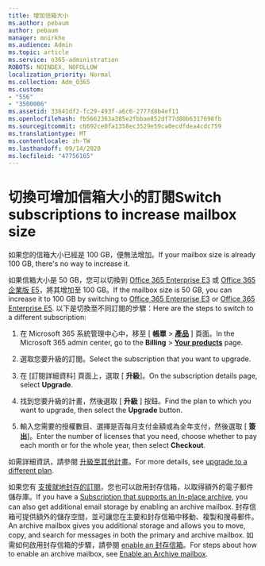 ```yaml
---
title: 增加信箱大小
ms.author: pebaum
author: pebaum
manager: mnirkhe
ms.audience: Admin
ms.topic: article
ms.service: o365-administration
ROBOTS: NOINDEX, NOFOLLOW
localization_priority: Normal
ms.collection: Adm_O365
ms.custom:
- "556"
- "3500006"
ms.assetid: 33641df2-fc29-493f-a6c6-2777d8b4ef11
ms.openlocfilehash: fb5662363a385e2fbbae852df77d80b6317698fb
ms.sourcegitcommit: c6692ce0fa1358ec3529e59ca0ecdfdea4cdc759
ms.translationtype: MT
ms.contentlocale: zh-TW
ms.lasthandoff: 09/14/2020
ms.locfileid: "47756165"
---
```

# <a name="switch-subscriptions-to-increase-mailbox-size"></a><span data-ttu-id="d7603-102">切換可增加信箱大小的訂閱</span><span class="sxs-lookup"><span data-stu-id="d7603-102">Switch subscriptions to increase mailbox size</span></span>

<span data-ttu-id="d7603-103">如果您的信箱大小已經是 100 GB，便無法增加。</span><span class="sxs-lookup"><span data-stu-id="d7603-103">If your mailbox size is already 100 GB, there's no way to increase it.</span></span>
  
<span data-ttu-id="d7603-104">如果信箱大小是 50 GB，您可以切換到 [Office 365 Enterprise E3](https://products.office.com/business/office-365-enterprise-e3-business-software) 或 [Office 365 企業版 E5](https://products.office.com/business/office-365-enterprise-e5-business-software)，將其增加至 100 GB。</span><span class="sxs-lookup"><span data-stu-id="d7603-104">If the mailbox size is 50 GB, you can increase it to 100 GB by switching to [Office 365 Enterprise E3](https://products.office.com/business/office-365-enterprise-e3-business-software) or [Office 365 Enterprise E5](https://products.office.com/business/office-365-enterprise-e5-business-software).</span></span> <span data-ttu-id="d7603-105">以下是切換至不同訂閱的步驟：</span><span class="sxs-lookup"><span data-stu-id="d7603-105">Here are the steps to switch to a different subscription:</span></span>
  
1. <span data-ttu-id="d7603-106">在 Microsoft 365 系統管理中心中，移至 [ **帳單** \> **[產品](https://go.microsoft.com/fwlink/p/?linkid=842054)** ] 頁面。</span><span class="sxs-lookup"><span data-stu-id="d7603-106">In the Microsoft 365 admin center, go to the **Billing** \> **[Your products](https://go.microsoft.com/fwlink/p/?linkid=842054)** page.</span></span>

2. <span data-ttu-id="d7603-107">選取您要升級的訂閱。</span><span class="sxs-lookup"><span data-stu-id="d7603-107">Select the subscription that you want to upgrade.</span></span>

3. <span data-ttu-id="d7603-108">在 [訂閱詳細資料] 頁面上，選取 [ **升級**]。</span><span class="sxs-lookup"><span data-stu-id="d7603-108">On the subscription details page, select **Upgrade**.</span></span>

4. <span data-ttu-id="d7603-109">找到您要升級的計畫，然後選取 [ **升級** ] 按鈕。</span><span class="sxs-lookup"><span data-stu-id="d7603-109">Find the plan to which you want to upgrade, then select the **Upgrade** button.</span></span>

5. <span data-ttu-id="d7603-110">輸入您需要的授權數目、選擇是否每月支付金額或為全年支付，然後選取 [ **簽出**]。</span><span class="sxs-lookup"><span data-stu-id="d7603-110">Enter the number of licenses that you need, choose whether to pay each month or for the whole year, then select **Checkout**.</span></span>

<span data-ttu-id="d7603-111">如需詳細資訊，請參閱 [升級至其他計畫](https://docs.microsoft.com/microsoft-365/commerce/subscriptions/upgrade-to-different-plan)。</span><span class="sxs-lookup"><span data-stu-id="d7603-111">For more details, see [upgrade to a different plan](https://docs.microsoft.com/microsoft-365/commerce/subscriptions/upgrade-to-different-plan).</span></span>

<span data-ttu-id="d7603-112">如果您有 [支援就地封存的訂閱](https://docs.microsoft.com/office365/servicedescriptions/exchange-online-archiving-service-description/exchange-online-archiving-service-description)，您也可以啟用封存信箱，以取得額外的電子郵件儲存庫。</span><span class="sxs-lookup"><span data-stu-id="d7603-112">If you have a [Subscription that supports an In-place archive](https://docs.microsoft.com/office365/servicedescriptions/exchange-online-archiving-service-description/exchange-online-archiving-service-description), you can also get additional email storage by enabling an archive mailbox.</span></span> <span data-ttu-id="d7603-113">封存信箱可提供額外的儲存空間，並可讓您在主要和封存信箱中移動、複製和搜尋郵件。</span><span class="sxs-lookup"><span data-stu-id="d7603-113">An archive mailbox gives you additional storage and allows you to move, copy, and search for messages in both the primary and archive mailbox.</span></span> <span data-ttu-id="d7603-114">如需如何啟用封存信箱的步驟，請參閱 [enable an 封存信箱](https://docs.microsoft.com/microsoft-365/compliance/enable-archive-mailboxes)。</span><span class="sxs-lookup"><span data-stu-id="d7603-114">For steps about how to enable an archive mailbox, see [Enable an Archive mailbox](https://docs.microsoft.com/microsoft-365/compliance/enable-archive-mailboxes).</span></span>